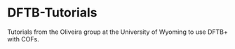 # DFTB-Tutorials
Tutorials from the Oliveira group at the University of Wyoming to use DFTB+ with COFs. 
